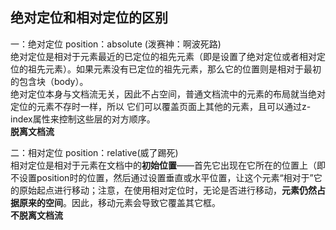 ## 绝对定位和相对定位的区别
一：绝对定位  position：absolute (泼赛神：啊波死路)<br/>
绝对定位是相对于元素最近的已定位的祖先元素（即是设置了绝对定位或者相对定位的祖先元素）。如果元素没有已定位的祖先元素，那么它的位置则是相对于最初的包含块（body）。<br/>
绝对定位本身与文档流无关，因此不占空间，普通文档流中的元素的布局就当绝对定位的元素不存时一样，所以 它们可以覆盖页面上其他的元素，且可以通过z-index属性来控制这些层的对方顺序。<br/>
**脱离文档流**

二：相对定位  position：relative(威了踢死)<br/>
相对定位是相对于元素在文档中的**初始位置**——首先它出现在它所在的位置上（即不设置position时的位置，然后通过设置垂直或水平位置，让这个元素“相对于”它的原始起点进行移动；注意，在使用相对定位时，无论是否进行移动，**元素仍然占据原来的空间**。因此，移动元素会导致它覆盖其它框。<br/>
**不脱离文档流**<br/>